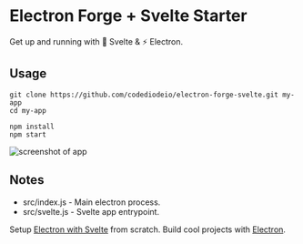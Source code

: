 # Electron Forge + Svelte  Starter

Get up and running with 💪 Svelte & ⚡ Electron. 

## Usage

```
git clone https://github.com/codediodeio/electron-forge-svelte.git my-app
cd my-app

npm install
npm start
```

![screenshot of app](https://am3pap005files.storage.live.com/y4mBMnyv2TfvSPuzCAnV0-gnRkvn-WlsBPKT4Cp1II5p_f9Qxv9GfjlifnX3RJcrn7lKUTAV_1zZJsdd8GSRrsGbuJffEWPw7-TcXlBZQOCfKVxX3aO7_FfcYdVRsHJWufT5KvigczvcLZjhN1r9CviAZCyxQDikNR83cn2EKmBy3Yl8Z49F3lx8-v5uKwH_s5Z?width=972&height=606&cropmode=none)

## Notes

- src/index.js - Main electron process. 
- src/svelte.js - Svelte app entrypoint. 

Setup [Electron with Svelte](https://fireship.io/snippets/svelte-electron-setup) from scratch. 
Build cool projects with [Electron](https://fireship.io/tags/electron). 